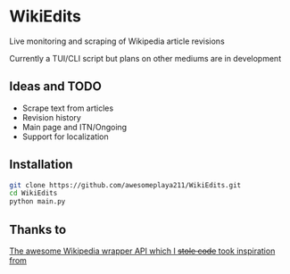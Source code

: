 # WikiEdits

Live monitoring and scraping of Wikipedia article revisions

Currently a TUI/CLI script but plans on other mediums are in development

## Ideas and TODO

- Scrape text from articles
- Revision history
- Main page and ITN/Ongoing
- Support for localization

## Installation

```sh
git clone https://github.com/awesomeplaya211/WikiEdits.git
cd WikiEdits
python main.py
```

## Thanks to

[The awesome Wikipedia wrapper API which I ~~stole code~~ took inspiration from](https://github.com/goldsmith/Wikipedia)
